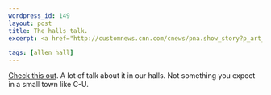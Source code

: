 ```yaml
--- 
wordpress_id: 149
layout: post
title: The halls talk.
excerpt: <a href="http://customnews.cnn.com/cnews/pna.show_story?p_art_id=3053540&p_section_name=On+Target&p_art_type=763693">Check this out</a>.  A lot of talk about it in our halls.  Not something you expect in a small town like C-U.

tags: [allen hall]
---
```


<a href="http://customnews.cnn.com/cnews/pna.show_story?p_art_id=3053540&p_section_name=On+Target&p_art_type=763693">Check this out</a>.  A lot of talk about it in our halls.  Not something you expect in a small town like C-U.
